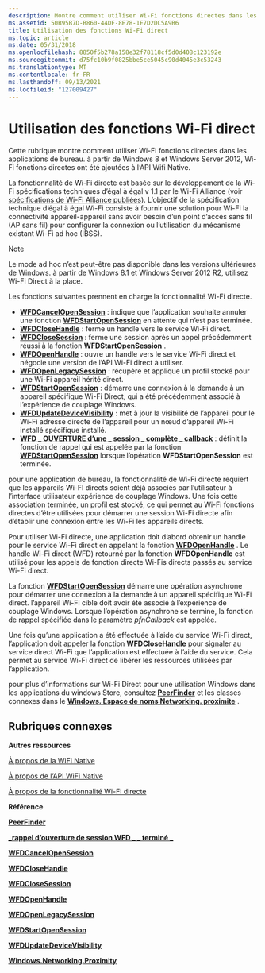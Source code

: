 ```yaml
---
description: Montre comment utiliser Wi-Fi fonctions directes dans les applications de bureau.
ms.assetid: 50B95B7D-B860-44DF-8E78-1E7D2DC5A9B6
title: Utilisation des fonctions Wi-Fi direct
ms.topic: article
ms.date: 05/31/2018
ms.openlocfilehash: 8850f5b278a158e32f78118cf5d0d408c123192e
ms.sourcegitcommit: d75fc10b9f0825bbe5ce5045c90d4045e3c53243
ms.translationtype: MT
ms.contentlocale: fr-FR
ms.lasthandoff: 09/13/2021
ms.locfileid: "127009427"
---
```

# <a name="using-the-wi-fi-direct-functions"></a>Utilisation des fonctions Wi-Fi direct

Cette rubrique montre comment utiliser Wi-Fi fonctions directes dans les applications de bureau. à partir de Windows 8 et Windows Server 2012, Wi-Fi fonctions directes ont été ajoutées à l’API Wifi Native.

La fonctionnalité de Wi-Fi directe est basée sur le développement de la Wi-Fi spécifications techniques d’égal à égal v 1.1 par le Wi-Fi Alliance (voir [spécifications de Wi-Fi Alliance publiées](https://www.wi-fi.org/)). L’objectif de la spécification technique d’égal à égal Wi-Fi consiste à fournir une solution pour Wi-Fi la connectivité appareil-appareil sans avoir besoin d’un point d’accès sans fil (AP sans fil) pour configurer la connexion ou l’utilisation du mécanisme existant Wi-Fi ad hoc (IBSS).

> [!Note]  
> Le mode ad hoc n’est peut-être pas disponible dans les versions ultérieures de Windows. à partir de Windows 8.1 et Windows Server 2012 R2, utilisez Wi-Fi Direct à la place.

 

Les fonctions suivantes prennent en charge la fonctionnalité Wi-Fi directe.

-   [**WFDCancelOpenSession**](/windows/desktop/api/wlanapi/nf-wlanapi-wfdcancelopensession) : indique que l’application souhaite annuler une fonction [**WFDStartOpenSession**](/windows/desktop/api/wlanapi/nf-wlanapi-wfdstartopensession) en attente qui n’est pas terminée.
-   [**WFDCloseHandle**](/windows/desktop/api/wlanapi/nf-wlanapi-wfdclosehandle) : ferme un handle vers le service Wi-Fi direct.
-   [**WFDCloseSession**](/windows/desktop/api/wlanapi/nf-wlanapi-wfdclosesession) : ferme une session après un appel précédemment réussi à la fonction [**WFDStartOpenSession**](/windows/desktop/api/wlanapi/nf-wlanapi-wfdstartopensession) .
-   [**WFDOpenHandle**](/windows/desktop/api/wlanapi/nf-wlanapi-wfdopenhandle) : ouvre un handle vers le service Wi-Fi direct et négocie une version de l’API Wi-Fi direct à utiliser.
-   [**WFDOpenLegacySession**](/windows/desktop/api/wlanapi/nf-wlanapi-wfdopenlegacysession) : récupère et applique un profil stocké pour une Wi-Fi appareil hérité direct.
-   [**WFDStartOpenSession**](/windows/desktop/api/wlanapi/nf-wlanapi-wfdstartopensession) : démarre une connexion à la demande à un appareil spécifique Wi-Fi Direct, qui a été précédemment associé à l’expérience de couplage Windows.
-   [**WFDUpdateDeviceVisibility**](/windows/desktop/api/wlanapi/nf-wlanapi-wfdupdatedevicevisibility) : met à jour la visibilité de l’appareil pour le Wi-Fi adresse directe de l’appareil pour un nœud d’appareil Wi-Fi installé spécifique installé.
-   [**WFD \_ OUVERTURE d’une \_ session \_ complète \_ callback**](/windows/desktop/api/wlanapi/nc-wlanapi-wfd_open_session_complete_callback) : définit la fonction de rappel qui est appelée par la fonction [**WFDStartOpenSession**](/windows/desktop/api/wlanapi/nf-wlanapi-wfdstartopensession) lorsque l’opération **WFDStartOpenSession** est terminée.

pour une application de bureau, la fonctionnalité de Wi-Fi directe requiert que les appareils Wi-FI directs soient déjà associés par l’utilisateur à l’interface utilisateur expérience de couplage Windows. Une fois cette association terminée, un profil est stocké, ce qui permet au Wi-Fi fonctions directes d’être utilisées pour démarrer une session Wi-Fi directe afin d’établir une connexion entre les Wi-Fi les appareils directs.

Pour utiliser Wi-Fi directe, une application doit d’abord obtenir un handle pour le service Wi-Fi direct en appelant la fonction [**WFDOpenHandle**](/windows/desktop/api/wlanapi/nf-wlanapi-wfdopenhandle) . Le handle Wi-Fi direct (WFD) retourné par la fonction **WFDOpenHandle** est utilisé pour les appels de fonction directe Wi-Fis directs passés au service Wi-Fi direct.

La fonction [**WFDStartOpenSession**](/windows/desktop/api/wlanapi/nf-wlanapi-wfdstartopensession) démarre une opération asynchrone pour démarrer une connexion à la demande à un appareil spécifique Wi-Fi direct. l’appareil Wi-Fi cible doit avoir été associé à l’expérience de couplage Windows. Lorsque l’opération asynchrone se termine, la fonction de rappel spécifiée dans le paramètre *pfnCallback* est appelée.

Une fois qu’une application a été effectuée à l’aide du service Wi-Fi direct, l’application doit appeler la fonction [**WFDCloseHandle**](/windows/desktop/api/wlanapi/nf-wlanapi-wfdclosehandle) pour signaler au service direct Wi-Fi que l’application est effectuée à l’aide du service. Cela permet au service Wi-Fi direct de libérer les ressources utilisées par l’application.

pour plus d’informations sur Wi-Fi Direct pour une utilisation Windows dans les applications du windows Store, consultez [**PeerFinder**](/uwp/api/Windows.Networking.Proximity.PeerFinder?view=winrt-19041) et les classes connexes dans le [**Windows. Espace de noms Networking. proximite**](/uwp/api/Windows.Networking.Proximity?view=winrt-19041) .

## <a name="related-topics"></a>Rubriques connexes

<dl> <dt>

**Autres ressources**
</dt> <dt>

[À propos de la WiFi Native](about-native-wifi.md)
</dt> <dt>

[À propos de l’API WiFi Native](about-the-native-wifi-api.md)
</dt> <dt>

[À propos de la fonctionnalité Wi-Fi directe](about-the-wi-fi-direct-api.md)
</dt> <dt>

**Référence**
</dt> <dt>

[**PeerFinder**](/uwp/api/Windows.Networking.Proximity.PeerFinder?view=winrt-19041)
</dt> <dt>

[**\_rappel d’ouverture de session WFD \_ \_ terminé \_**](/windows/desktop/api/wlanapi/nc-wlanapi-wfd_open_session_complete_callback)
</dt> <dt>

[**WFDCancelOpenSession**](/windows/desktop/api/wlanapi/nf-wlanapi-wfdcancelopensession)
</dt> <dt>

[**WFDCloseHandle**](/windows/desktop/api/wlanapi/nf-wlanapi-wfdclosehandle)
</dt> <dt>

[**WFDCloseSession**](/windows/desktop/api/wlanapi/nf-wlanapi-wfdclosesession)
</dt> <dt>

[**WFDOpenHandle**](/windows/desktop/api/wlanapi/nf-wlanapi-wfdopenhandle)
</dt> <dt>

[**WFDOpenLegacySession**](/windows/desktop/api/wlanapi/nf-wlanapi-wfdopenlegacysession)
</dt> <dt>

[**WFDStartOpenSession**](/windows/desktop/api/wlanapi/nf-wlanapi-wfdstartopensession)
</dt> <dt>

[**WFDUpdateDeviceVisibility**](/windows/desktop/api/wlanapi/nf-wlanapi-wfdupdatedevicevisibility)
</dt> <dt>

[**Windows.Networking.Proximity**](/uwp/api/Windows.Networking.Proximity?view=winrt-19041)
</dt> </dl>

 

 
